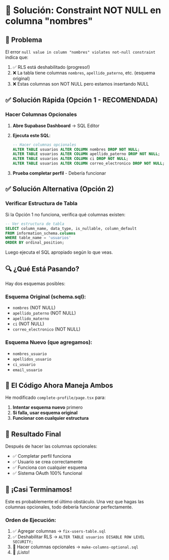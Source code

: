 # 🔧 Solución: Constraint NOT NULL en columna "nombres"

## 🎯 Problema

El error `null value in column "nombres" violates not-null constraint` indica que:
1. ✅ RLS está deshabilitado (progreso!)
2. ❌ La tabla tiene columnas `nombres`, `apellido_paterno`, etc. (esquema original)
3. ❌ Estas columnas son NOT NULL pero estamos insertando NULL

## ✅ Solución Rápida (Opción 1 - RECOMENDADA)

### Hacer Columnas Opcionales

1. **Abre Supabase Dashboard** → SQL Editor
2. **Ejecuta este SQL**:
   ```sql
   -- Hacer columnas opcionales
   ALTER TABLE usuarios ALTER COLUMN nombres DROP NOT NULL;
   ALTER TABLE usuarios ALTER COLUMN apellido_paterno DROP NOT NULL;
   ALTER TABLE usuarios ALTER COLUMN ci DROP NOT NULL;
   ALTER TABLE usuarios ALTER COLUMN correo_electronico DROP NOT NULL;
   ```

3. **Prueba completar perfil** - Debería funcionar

## ✅ Solución Alternativa (Opción 2)

### Verificar Estructura de Tabla

Si la Opción 1 no funciona, verifica qué columnas existen:

```sql
-- Ver estructura de tabla
SELECT column_name, data_type, is_nullable, column_default
FROM information_schema.columns 
WHERE table_name = 'usuarios' 
ORDER BY ordinal_position;
```

Luego ejecuta el SQL apropiado según lo que veas.

## 🔍 ¿Qué Está Pasando?

Hay dos esquemas posibles:

### Esquema Original (schema.sql):
- `nombres` (NOT NULL)
- `apellido_paterno` (NOT NULL) 
- `apellido_materno`
- `ci` (NOT NULL)
- `correo_electronico` (NOT NULL)

### Esquema Nuevo (que agregamos):
- `nombres_usuario`
- `apellidos_usuario`
- `ci_usuario`
- `email_usuario`

## 🎯 El Código Ahora Maneja Ambos

He modificado `complete-profile/page.tsx` para:
1. **Intentar esquema nuevo** primero
2. **Si falla, usar esquema original**
3. **Funcionar con cualquier estructura**

## 🚀 Resultado Final

Después de hacer las columnas opcionales:
- ✅ Completar perfil funciona
- ✅ Usuario se crea correctamente
- ✅ Funciona con cualquier esquema
- ✅ Sistema OAuth 100% funcional

## 🎉 ¡Casi Terminamos!

Este es probablemente el último obstáculo. Una vez que hagas las columnas opcionales, todo debería funcionar perfectamente.

### Orden de Ejecución:
1. ✅ Agregar columnas → `fix-users-table.sql`
2. ✅ Deshabilitar RLS → `ALTER TABLE usuarios DISABLE ROW LEVEL SECURITY;`
3. 🔄 Hacer columnas opcionales → `make-columns-optional.sql`
4. 🎯 ¡Listo!